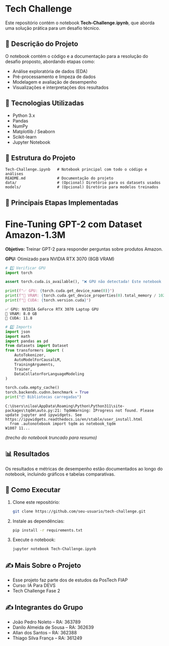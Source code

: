 # Tech Challenge

Este repositório contém o notebook **Tech-Challenge.ipynb**, que aborda uma solução prática para um desafio técnico.

## 📘 Descrição do Projeto

O notebook contém o código e a documentação para a resolução do desafio proposto, abordando etapas como:
- Análise exploratória de dados (EDA)
- Pré-processamento e limpeza de dados
- Modelagem e avaliação de desempenho
- Visualizações e interpretações dos resultados

## 🚀 Tecnologias Utilizadas

- Python 3.x  
- Pandas  
- NumPy  
- Matplotlib / Seaborn  
- Scikit-learn  
- Jupyter Notebook  

## 📂 Estrutura do Projeto

```
Tech-Challenge.ipynb   # Notebook principal com todo o código e análises
README.md              # Documentação do projeto
data/                  # (Opcional) Diretório para os datasets usados
models/                # (Opcional) Diretório para modelos treinados
```

## 🧠 Principais Etapas Implementadas

# Fine-Tuning GPT-2 com Dataset Amazon-1.3M

**Objetivo:** Treinar GPT-2 para responder perguntas sobre produtos Amazon.

**GPU:** Otimizado para NVIDIA RTX 3070 (8GB VRAM)


```python
# 1️⃣ Verificar GPU
import torch

assert torch.cuda.is_available(), "❌ GPU não detectada! Este notebook requer GPU."

print(f"✅ GPU: {torch.cuda.get_device_name(0)}")
print(f"💾 VRAM: {torch.cuda.get_device_properties(0).total_memory / 1024**3:.1f} GB")
print(f"🔧 CUDA: {torch.version.cuda}")
```

    ✅ GPU: NVIDIA GeForce RTX 3070 Laptop GPU
    💾 VRAM: 8.0 GB
    🔧 CUDA: 11.8



```python
# 2️⃣ Imports
import json
import math
import pandas as pd
from datasets import Dataset
from transformers import (
    AutoTokenizer,
    AutoModelForCausalLM,
    TrainingArguments,
    Trainer,
    DataCollatorForLanguageModeling
)

torch.cuda.empty_cache()
torch.backends.cudnn.benchmark = True
print("📦 Bibliotecas carregadas")
```

    C:\Users\niloa\AppData\Roaming\Python\Python311\site-packages\tqdm\auto.py:21: TqdmWarning: IProgress not found. Please update jupyter and ipywidgets. See https://ipywidgets.readthedocs.io/en/stable/user_install.html
      from .autonotebook import tqdm as notebook_tqdm
    W1007 11...
*(trecho do notebook truncado para resumo)*

## 📊 Resultados

Os resultados e métricas de desempenho estão documentados ao longo do notebook, incluindo gráficos e tabelas comparativas.

## 🧩 Como Executar

1. Clone este repositório:
   ```bash
   git clone https://github.com/seu-usuario/tech-challenge.git
   ```
2. Instale as dependências:
   ```bash
   pip install -r requirements.txt
   ```
3. Execute o notebook:
   ```bash
   jupyter notebook Tech-Challenge.ipynb
   ```

## ✍️ Mais Sobre o Projeto

- Esse projeto faz parte dos de estudos da PosTech FIAP
- Curso: IA Para DEVS
- Tech Challenge Fase 2

## ✍️ Integrantes do Grupo

- João Pedro Noleto – RA: 363789
- Danilo Almeida de Sousa – RA: 362639
- Allan dos Santos – RA: 362388
- Thiago Silva França – RA: 361249
